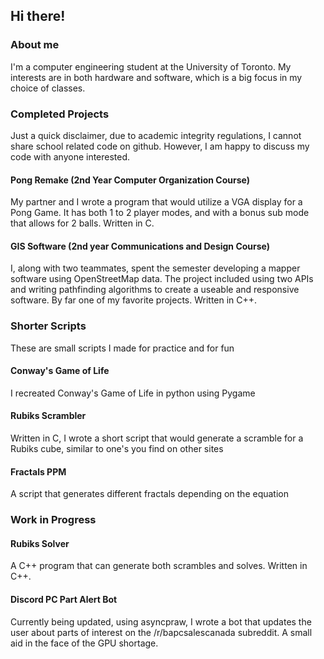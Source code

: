 ## Hi there!

### About me

I'm a computer engineering student at the University of Toronto. My interests are in both hardware and software, which is a big focus in my choice of classes. 

### Completed Projects

Just a quick disclaimer, due to academic integrity regulations, I cannot share school related code on github. However, I am happy to discuss my code with anyone interested. 

#### Pong Remake (2nd Year Computer Organization Course)

My partner and I wrote a program that would utilize a VGA display for a Pong Game. It has both 1 to 2 player modes, and with a bonus sub mode that allows for 2 balls. Written in C. 

#### GIS Software (2nd year Communications and Design Course)

I, along with two teammates, spent the semester developing a mapper software using OpenStreetMap data. The project included using two APIs and writing pathfinding algorithms to create a useable and responsive software. By far one of my favorite projects. Written in C++. 

### Shorter Scripts 

These are small scripts I made for practice and for fun

#### Conway's Game of Life

I recreated Conway's Game of Life in python using Pygame

#### Rubiks Scrambler 

Written in C, I wrote a short script that would generate a scramble for a Rubiks cube, similar to one's you find on other sites 

#### Fractals PPM 

A script that generates different fractals depending on the equation 

### Work in Progress

#### Rubiks Solver 

A C++ program that can generate both scrambles and solves. Written in C++. 

#### Discord PC Part Alert Bot 

Currently being updated, using asyncpraw, I wrote a bot that updates the user about parts of interest on the /r/bapcsalescanada subreddit. A small aid in the face of the GPU shortage. 



